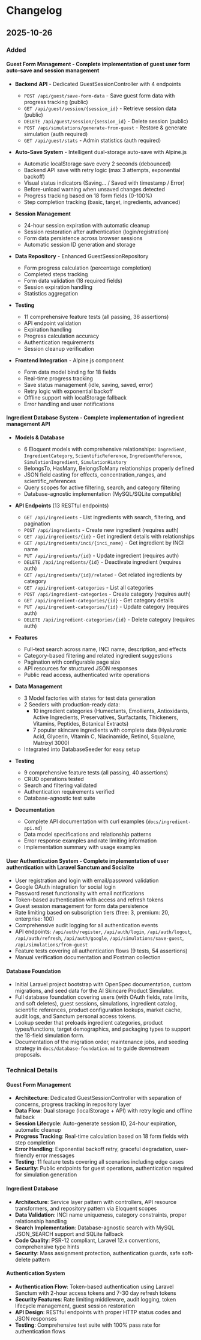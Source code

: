 # Changelog

## 2025-10-26

### Added

#### **Guest Form Management** - Complete implementation of guest user form auto-save and session management
- **Backend API** - Dedicated GuestSessionController with 4 endpoints
  - `POST /api/guest/save-form-data` - Save guest form data with progress tracking (public)
  - `GET /api/guest/session/{session_id}` - Retrieve session data (public)
  - `DELETE /api/guest/session/{session_id}` - Delete session (public)
  - `POST /api/simulations/generate-from-guest` - Restore & generate simulation (auth required)
  - `GET /api/guest/stats` - Admin statistics (auth required)

- **Auto-Save System** - Intelligent dual-storage auto-save with Alpine.js
  - Automatic localStorage save every 2 seconds (debounced)
  - Backend API save with retry logic (max 3 attempts, exponential backoff)
  - Visual status indicators (Saving... / Saved with timestamp / Error)
  - Before-unload warning when unsaved changes detected
  - Progress tracking based on 18 form fields (0-100%)
  - Step completion tracking (basic, target, ingredients, advanced)

- **Session Management**
  - 24-hour session expiration with automatic cleanup
  - Session restoration after authentication (login/registration)
  - Form data persistence across browser sessions
  - Automatic session ID generation and storage

- **Data Repository** - Enhanced GuestSessionRepository
  - Form progress calculation (percentage completion)
  - Completed steps tracking
  - Form data validation (18 required fields)
  - Session expiration handling
  - Statistics aggregation

- **Testing**
  - 11 comprehensive feature tests (all passing, 36 assertions)
  - API endpoint validation
  - Expiration handling
  - Progress calculation accuracy
  - Authentication requirements
  - Session cleanup verification

- **Frontend Integration** - Alpine.js component
  - Form data model binding for 18 fields
  - Real-time progress tracking
  - Save status management (idle, saving, saved, error)
  - Retry logic with exponential backoff
  - Offline support with localStorage fallback
  - Error handling and user notifications

#### **Ingredient Database System** - Complete implementation of ingredient management API
- **Models & Database**
  - 6 Eloquent models with comprehensive relationships: `Ingredient`, `IngredientCategory`, `ScientificReference`, `IngredientReference`, `SimulationIngredient`, `SimulationHistory`
  - BelongsTo, HasMany, BelongsToMany relationships properly defined
  - JSON field casting for effects, concentration_ranges, and scientific_references
  - Query scopes for active filtering, search, and category filtering
  - Database-agnostic implementation (MySQL/SQLite compatible)

- **API Endpoints** (13 RESTful endpoints)
  - `GET /api/ingredients` - List ingredients with search, filtering, and pagination
  - `POST /api/ingredients` - Create new ingredient (requires auth)
  - `GET /api/ingredients/{id}` - Get ingredient details with relationships
  - `GET /api/ingredients/inci/{inci_name}` - Get ingredient by INCI name
  - `PUT /api/ingredients/{id}` - Update ingredient (requires auth)
  - `DELETE /api/ingredients/{id}` - Deactivate ingredient (requires auth)
  - `GET /api/ingredients/{id}/related` - Get related ingredients by category
  - `GET /api/ingredient-categories` - List all categories
  - `POST /api/ingredient-categories` - Create category (requires auth)
  - `GET /api/ingredient-categories/{id}` - Get category details
  - `PUT /api/ingredient-categories/{id}` - Update category (requires auth)
  - `DELETE /api/ingredient-categories/{id}` - Delete category (requires auth)

- **Features**
  - Full-text search across name, INCI name, description, and effects
  - Category-based filtering and related ingredient suggestions
  - Pagination with configurable page size
  - API resources for structured JSON responses
  - Public read access, authenticated write operations

- **Data Management**
  - 3 Model factories with states for test data generation
  - 2 Seeders with production-ready data:
    - 10 ingredient categories (Humectants, Emollients, Antioxidants, Active Ingredients, Preservatives, Surfactants, Thickeners, Vitamins, Peptides, Botanical Extracts)
    - 7 popular skincare ingredients with complete data (Hyaluronic Acid, Glycerin, Vitamin C, Niacinamide, Retinol, Squalane, Matrixyl 3000)
  - Integrated into DatabaseSeeder for easy setup

- **Testing**
  - 9 comprehensive feature tests (all passing, 40 assertions)
  - CRUD operations tested
  - Search and filtering validated
  - Authentication requirements verified
  - Database-agnostic test suite

- **Documentation**
  - Complete API documentation with curl examples (`docs/ingredient-api.md`)
  - Data model specifications and relationship patterns
  - Error response examples and rate limiting information
  - Implementation summary with usage examples

#### **User Authentication System** - Complete implementation of user authentication with Laravel Sanctum and Socialite
- User registration and login with email/password validation
- Google OAuth integration for social login
- Password reset functionality with email notifications
- Token-based authentication with access and refresh tokens
- Guest session management for form data persistence
- Rate limiting based on subscription tiers (free: 3, premium: 20, enterprise: 100)
- Comprehensive audit logging for all authentication events
- API endpoints: `/api/auth/register`, `/api/auth/login`, `/api/auth/logout`, `/api/auth/refresh`, `/api/auth/google`, `/api/simulations/save-guest`, `/api/simulations/from-guest`
- Feature tests covering all authentication flows (9 tests, 54 assertions)
- Manual verification documentation and Postman collection

#### **Database Foundation**
- Initial Laravel project bootstrap with OpenSpec documentation, custom migrations, and seed data for the AI Skincare Product Simulator.
- Full database foundation covering users (with OAuth fields, rate limits, and soft deletes), guest sessions, simulations, ingredient catalog, scientific references, product configuration lookups, market cache, audit logs, and Sanctum personal access tokens.
- Lookup seeder that preloads ingredient categories, product types/functions, target demographics, and packaging types to support the 18-field simulation form.
- Documentation of the migration order, maintenance jobs, and seeding strategy in `docs/database-foundation.md` to guide downstream proposals.

### Technical Details

#### Guest Form Management
- **Architecture**: Dedicated GuestSessionController with separation of concerns, progress tracking in repository layer
- **Data Flow**: Dual storage (localStorage + API) with retry logic and offline fallback
- **Session Lifecycle**: Auto-generate session ID, 24-hour expiration, automatic cleanup
- **Progress Tracking**: Real-time calculation based on 18 form fields with step completion
- **Error Handling**: Exponential backoff retry, graceful degradation, user-friendly error messages
- **Testing**: 11 feature tests covering all scenarios including edge cases
- **Security**: Public endpoints for guest operations, authentication required for simulation generation

#### Ingredient Database
- **Architecture**: Service layer pattern with controllers, API resource transformers, and repository pattern via Eloquent scopes
- **Data Validation**: INCI name uniqueness, category constraints, proper relationship handling
- **Search Implementation**: Database-agnostic search with MySQL JSON_SEARCH support and SQLite fallback
- **Code Quality**: PSR-12 compliant, Laravel 12.x conventions, comprehensive type hints
- **Security**: Mass assignment protection, authentication guards, safe soft-delete pattern

#### Authentication System
- **Authentication Flow**: Token-based authentication using Laravel Sanctum with 2-hour access tokens and 7-30 day refresh tokens
- **Security Features**: Rate limiting middleware, audit logging, token lifecycle management, guest session restoration
- **API Design**: RESTful endpoints with proper HTTP status codes and JSON responses
- **Testing**: Comprehensive test suite with 100% pass rate for authentication flows
